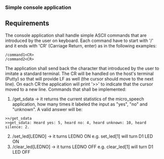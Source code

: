 ### Simple console application ###

## Requirements
The console application shall handle simple ASCII commands that are introduced by the user on keyboard.
Each command have to start with '/' and it ends with 'CR' (Carriage Return, enter) as in the following examples: 
```
/command1<CR>
/command2<CR>
```
The application shall send back the character that introduced by the user to imitate a standard terminal. The CR will be handled on the host's terminal (Putty) so that will provide LF as well (the cursor should move to the next line). On each CR the application will print '>>' to indicate that the cursor moved to a new line.
Commands that shall be implemented:
1. /get_sdata  -> it returns the current statistics of the micro_speech application, how many times it labeled the input as "yes", "no" and "unknown".
A valid answer will be: 
``` 
>>/get_sdata
>>get_sdata: Heard yes: 5, heard no: 4, heard unknown: 10, heard silence: 2.
```
2. /set_led[LEDNO] -> it turns LEDNO ON e.g. set_led[1] will turn D1 LED ON
3. /clear_led[LEDNO] -> it turns LEDNO OFF e.g. clear_led[1] will turn D1 LED OFF
